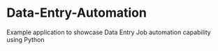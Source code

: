 # Data-Entry-Automation
Example application to showcase Data Entry Job automation capability using Python
